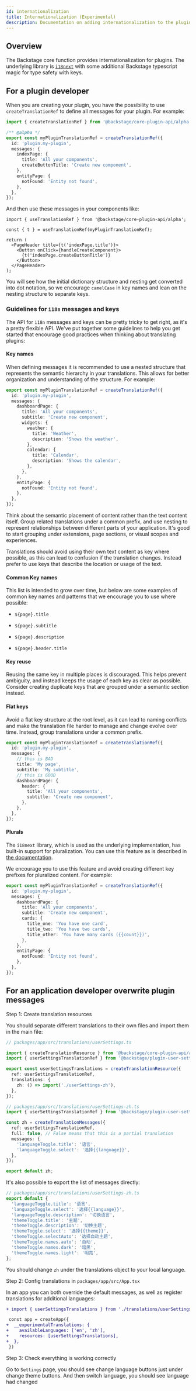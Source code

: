 ```yaml
---
id: internationalization
title: Internationalization (Experimental)
description: Documentation on adding internationalization to the plugin
---
```


## Overview

The Backstage core function provides internationalization for plugins. The underlying library is [`i18next`](https://www.i18next.com/) with some additional Backstage typescript magic for type safety with keys.

## For a plugin developer

When you are creating your plugin, you have the possibility to use `createTranslationRef` to define all messages for your plugin. For example:

```ts
import { createTranslationRef } from '@backstage/core-plugin-api/alpha';

/** @alpha */
export const myPluginTranslationRef = createTranslationRef({
  id: 'plugin.my-plugin',
  messages: {
    indexPage: {
      title: 'All your components',
      createButtonTitle: 'Create new component',
    },
    entityPage: {
      notFound: 'Entity not found',
    },
  },
});
```

And then use these messages in your components like:

```tsx
import { useTranslationRef } from '@backstage/core-plugin-api/alpha';

const { t } = useTranslationRef(myPluginTranslationRef);

return (
  <PageHeader title={t('indexPage.title')}>
    <Button onClick={handleCreateComponent}>
      {t('indexPage.createButtonTitle')}
    </Button>
  </PageHeader>
);
```

You will see how the initial dictionary structure and nesting get converted into dot notation, so we encourage `camelCase` in key names and lean on the nesting structure to separate keys.

### Guidelines for `i18n` messages and keys

The API for `i18n` messages and keys can be pretty tricky to get right, as it's a pretty flexible API. We've put together some guidelines to help you get started that encourage good practices when thinking about translating plugins:

#### Key names

When defining messages it is recommended to use a nested structure that represents the semantic hierarchy in your translations. This allows for better organization and understanding of the structure. For example:

```ts
export const myPluginTranslationRef = createTranslationRef({
  id: 'plugin.my-plugin',
  messages: {
    dashboardPage: {
      title: 'All your components',
      subtitle: 'Create new component',
      widgets: {
        weather: {
          title: 'Weather',
          description: 'Shows the weather',
        },
        calendar: {
          title: 'Calendar',
          description: 'Shows the calendar',
        },
      },
    },
    entityPage: {
      notFound: 'Entity not found',
    },
  },
});
```

Think about the semantic placement of content rather than the text content itself. Group related translations under a common prefix, and use nesting to represent relationships between different parts of your application. It's good to start grouping under extensions, page sections, or visual scopes and experiences.

Translations should avoid using their own text content as key where possible, as this can lead to confusion if the translation changes. Instead prefer to use keys that describe the location or usage of the text.

#### Common Key names

This list is intended to grow over time, but below are some examples of common key names and patterns that we encourage you to use where possible:

- `${page}.title`
- `${page}.subtitle`
- `${page}.description`

- `${page}.header.title`

#### Key reuse

Reusing the same key in multiple places is discouraged. This helps prevent ambiguity, and instead keeps the usage of each key as clear as possible. Consider creating duplicate keys that are grouped under a semantic section instead.

#### Flat keys

Avoid a flat key structure at the root level, as it can lead to naming conflicts and make the translation file harder to manage and change evolve over time. Instead, group translations under a common prefix.

```ts
export const myPluginTranslationRef = createTranslationRef({
  id: 'plugin.my-plugin',
  messages: {
    // this is BAD
    title: 'My page',
    subtitle: 'My subtitle',
    // this is GOOD
    dashboardPage: {
      header: {
        title: 'All your components',
        subtitle: 'Create new component',
      },
    },
  },
});
```

#### Plurals

The `i18next` library, which is used as the underlying implementation, has built-in support for pluralization. You can use this feature as is described in [the documentation](https://www.i18next.com/translation-function/plurals).

We encourage you to use this feature and avoid creating different key prefixes for pluralized content. For example:

```ts
export const myPluginTranslationRef = createTranslationRef({
  id: 'plugin.my-plugin',
  messages: {
    dashboardPage: {
      title: 'All your components',
      subtitle: 'Create new component',
      cards: {
        title_one: 'You have one card',
        title_two: 'You have two cards',
        title_other: 'You have many cards ({{count}})',
      },
    },
    entityPage: {
      notFound: 'Entity not found',
    },
  },
});
```

## For an application developer overwrite plugin messages

Step 1: Create translation resources

You should separate different translations to their own files and import them in the main file:

```ts
// packages/app/src/translations/userSettings.ts

import { createTranslationResource } from '@backstage/core-plugin-api/alpha';
import { userSettingsTranslationRef } from '@backstage/plugin-user-settings/alpha';

export const userSettingsTranslations = createTranslationResource({
  ref: userSettingsTranslationRef,
  translations: {
    zh: () => import('./userSettings-zh'),
  },
});

// packages/app/src/translations/userSettings-zh.ts
import { userSettingsTranslationRef } from '@backstage/plugin-user-settings/alpha';

const zh = createTranslationMessages({
  ref: userSettingsTranslationRef,
  full: false, // False means that this is a partial translation
  messages: {
    'languageToggle.title': '语言',
    'languageToggle.select': '选择{{language}}',
  },
});

export default zh;
```

It's also possible to export the list of messages directly:

```ts
// packages/app/src/translations/userSettings-zh.ts
export default {
  'languageToggle.title': '语言',
  'languageToggle.select': '选择{{language}}',
  'languageToggle.description': '切换语言',
  'themeToggle.title': '主题',
  'themeToggle.description': '切换主题',
  'themeToggle.select': '选择{{theme}}',
  'themeToggle.selectAuto': '选择自动主题',
  'themeToggle.names.auto': '自动',
  'themeToggle.names.dark': '暗黑',
  'themeToggle.names.light': '明亮',
};
```

You should change `zh` under the translations object to your local language.

Step 2: Config translations in `packages/app/src/App.tsx`

In an app you can both override the default messages, as well as register translations for additional languages:

```diff
+ import { userSettingsTranslations } from './translations/userSettings';

 const app = createApp({
+  __experimentalTranslations: {
+    availableLanguages: ['en', 'zh'],
+    resources: [userSettingsTranslations],
+  },
 })
```

Step 3: Check everything is working correctly

Go to `Settings` page, you should see change language buttons just under change theme buttons. And then switch language, you should see language had changed
